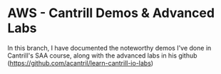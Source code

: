 # AWS - Cantrill Demos & Advanced Labs

In this branch, I have documented the noteworthy demos I've done in Cantrill's SAA course, along with the advanced labs in his github (https://github.com/acantril/learn-cantrill-io-labs)
